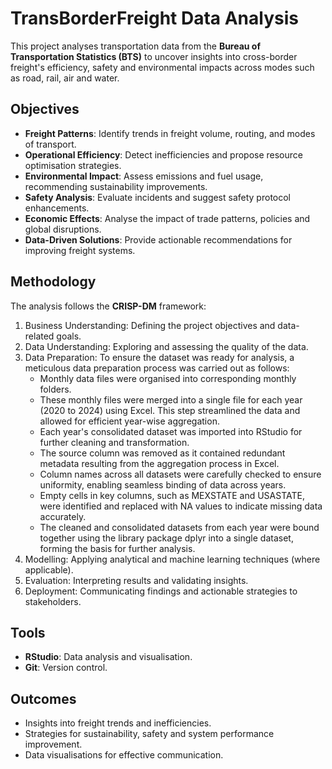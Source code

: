 # TransBorderFreight Data Analysis

This project analyses transportation data from the **Bureau of Transportation Statistics (BTS)** to uncover insights into cross-border freight's efficiency, safety and environmental impacts across modes such as road, rail, air and water.

## Objectives
- **Freight Patterns**: Identify trends in freight volume, routing, and modes of transport.
- **Operational Efficiency**: Detect inefficiencies and propose resource optimisation strategies.
- **Environmental Impact**: Assess emissions and fuel usage, recommending sustainability improvements.
- **Safety Analysis**: Evaluate incidents and suggest safety protocol enhancements.
- **Economic Effects**: Analyse the impact of trade patterns, policies and global disruptions.
- **Data-Driven Solutions**: Provide actionable recommendations for improving freight systems.

## Methodology
The analysis follows the **CRISP-DM** framework:
1. Business Understanding: Defining the project objectives and data-related goals.
2. Data Understanding: Exploring and assessing the quality of the data.
3. Data Preparation: To ensure the dataset was ready for analysis, a meticulous data preparation process was carried out as follows:
   - Monthly data files were organised into corresponding monthly folders.
   - These monthly files were merged into a single file for each year (2020 to 2024) using Excel. This step streamlined the data and allowed for efficient year-wise aggregation.
   - Each year's consolidated dataset was imported into RStudio for further cleaning and transformation.
   - The source column was removed as it contained redundant metadata resulting from the aggregation process in Excel.
   - Column names across all datasets were carefully checked to ensure uniformity, enabling seamless binding of data across years.
   - Empty cells in key columns, such as MEXSTATE and USASTATE, were identified and replaced with NA values to indicate missing data accurately.
   - The cleaned and consolidated datasets from each year were bound together using the library package dplyr into a single dataset, forming the basis for further analysis.
5. Modelling: Applying analytical and machine learning techniques (where applicable).
6. Evaluation: Interpreting results and validating insights.
7. Deployment: Communicating findings and actionable strategies to stakeholders.

## Tools
- **RStudio**: Data analysis and visualisation.
- **Git**: Version control.

## Outcomes
- Insights into freight trends and inefficiencies.
- Strategies for sustainability, safety and system performance improvement.
- Data visualisations for effective communication.


